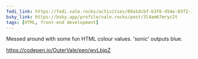 ```yaml
---
fedi_link: https://fedi.vale.rocks/activities/09a1dcbf-b3f6-454e-83f2-1807dfe54a31
bsky_link: https://bsky.app/profile/vale.rocks/post/3l4am67mryc2t
tags: [HTML, front-end development]
---
```


Messed around with some fun HTML colour values. 'sonic' outputs blue.

<https://codepen.io/OuterVale/pen/wvLbjpZ>
